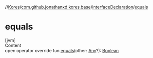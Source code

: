//[Kores](../../index.md)/[com.github.jonathanxd.kores.base](../index.md)/[InterfaceDeclaration](index.md)/[equals](equals.md)



# equals  
[jvm]  
Content  
open operator override fun [equals](equals.md)(other: [Any](https://kotlinlang.org/api/latest/jvm/stdlib/kotlin/-any/index.html)?): [Boolean](https://kotlinlang.org/api/latest/jvm/stdlib/kotlin/-boolean/index.html)  



